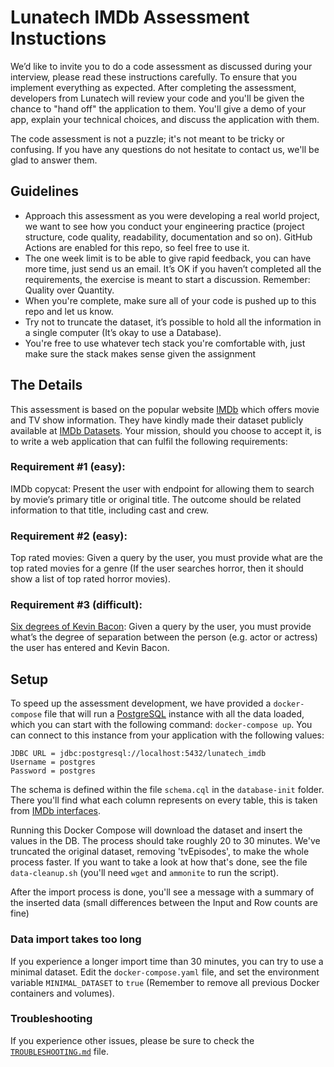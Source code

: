 # Lunatech IMDb Assessment Instuctions

We’d like to invite you to do a code assessment as discussed during your
interview, please read these instructions carefully. To ensure that you
implement everything as expected. After completing the assessment, developers
from Lunatech will review your code and you'll be given the chance to "hand off"
the application to them. You'll give a demo of your app, explain your technical
choices, and discuss the application with them.

The code assessment is not a puzzle; it's not meant to be tricky or confusing.
If you have any questions do not hesitate to contact us, we'll be glad to answer
them.

## Guidelines

  - Approach this assessment as you were developing a real world project, we
    want to see how you conduct your engineering practice (project structure,
    code quality, readability, documentation and so on). GitHub Actions are
    enabled for this repo, so feel free to use it.
  - The one week limit is to be able to give rapid feedback, you can have more
    time, just send us an email. It’s OK if you haven’t completed all the
    requirements, the exercise is meant to start a discussion. Remember:
    Quality over Quantity.
  - When you're complete, make sure all of your code is pushed up to this repo
    and let us know.
  - Try not to truncate the dataset, it’s possible to hold all the
    information in a single computer (It’s okay to use a Database).
  - You're free to use whatever tech stack you're comfortable with, just make
    sure the stack makes sense given the assignment

## The Details
This assessment is based on the popular website [IMDb](https://www.imdb.com/)
which offers movie and TV show information. They have kindly made their dataset
publicly available at [IMDb Datasets](https://www.imdb.com/interfaces/). Your
mission, should you choose to accept it, is to write a web application that can
fulfil the following requirements:

### Requirement #1 (easy):

IMDb copycat: Present the user with endpoint for allowing them to search by
movie’s primary title or original title. The outcome should be related
information to that title, including cast and crew.

### Requirement #2 (easy):

Top rated movies: Given a query by the user, you must provide what are the top
rated movies for a genre (If the user searches horror, then it should show a
list of top rated horror movies).

### Requirement #3 (difficult):

[Six degrees of Kevin
Bacon](https://en.wikipedia.org/wiki/Six_Degrees_of_Kevin_Bacon): Given a query
by the user, you must provide what’s the degree of separation between the person
(e.g. actor or actress) the user has entered and Kevin Bacon. 

## Setup

To speed up the assessment development, we have provided a `docker-compose` file that
will run a [PostgreSQL](https://www.postgresql.org/) instance with all the data loaded,
which you can start with the following command: `docker-compose up`. You can connect to
this instance from your application with the following values:

```
JDBC URL = jdbc:postgresql://localhost:5432/lunatech_imdb
Username = postgres
Password = postgres
```

The schema is defined within the file `schema.cql` in the `database-init` folder. There
you'll find what each column represents on every table, this is taken from
[IMDb interfaces](https://www.imdb.com/interfaces/).

Running this Docker Compose will download the dataset and insert the values in the DB.
The process should take roughly 20 to 30 minutes. We've truncated the original dataset,
removing 'tvEpisodes', to make the whole process faster. If you want to take a look at
how that's done, see the file `data-cleanup.sh` (you'll need `wget` and `ammonite` to
run the script).

After the import process is done, you'll see a message with a summary of the inserted
data (small differences between the Input and Row counts are fine)

### Data import takes too long

If you experience a longer import time than 30 minutes, you can try to use a minimal
dataset. Edit the `docker-compose.yaml` file, and set the environment variable `MINIMAL_DATASET`
to `true` (Remember to remove all previous Docker containers and volumes).

### Troubleshooting

If you experience other issues, please be sure to check the [`TROUBLESHOOTING.md`](TROUBLESHOOTING.md)
file.

